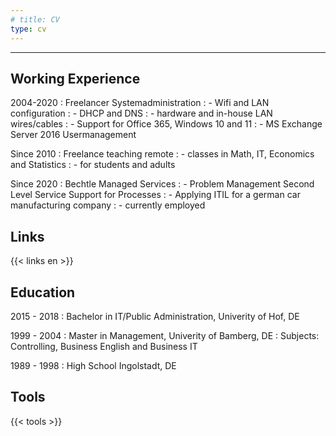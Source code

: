```yaml
---
# title: CV
type: cv
---
```


-----------

Working Experience
--------------------
2004-2020
: Freelancer Systemadministration
: - Wifi and LAN configuration
: - DHCP and DNS
: - hardware and in-house LAN wires/cables
: - Support for Office 365, Windows 10 and 11 
: - MS Exchange Server 2016 Usermanagement
    
Since 2010
: Freelance teaching remote
: -  classes in Math, IT, Economics and Statistics 
: - for students and adults

Since 2020
: Bechtle Managed Services
: - Problem Management Second Level Service Support for Processes
: - Applying ITIL for a german car manufacturing company
: - currently employed

Links
--------------------
{{< links en >}}


Education
----------
2015 - 2018
: Bachelor in IT/Public Administration, Univerity of Hof, DE

1999 - 2004
: Master in Management, Univerity of Bamberg, DE
: Subjects: Controlling, Business English and Business IT

1989 - 1998
: High School Ingolstadt, DE


Tools
------------

{{< tools >}}
